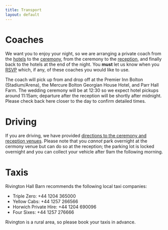 ```yaml
---
title: Transport 
layout: default
---
```


# Coaches
We want you to enjoy your night, so we are arranging a private coach from the [hotels](accommodation.html) to the [ceremony](location.html), from the ceremony to the [reception](location.html), and finally back to the hotels at the end of the night. You **must** let us know when you [RSVP](rsvp.html) which, if any, of these coaches you would like to use. 

The coach will pick up from and drop off at the Premier Inn Bolton (Stadium/Arena), the Mercure Bolton Georgian House Hotel, and Parr Hall Farm. The wedding ceremony will be at 12:30 so we expect hotel pickups around 11:15am; departure after the reception will be shortly after midnight. Please check back here closer to the day to confirm detailed times.

# Driving
If you are driving, we have provided [directions to the ceremony and reception venues](location.html). Please note that you *cannot* park overnight at the cermony venue but can do so at the reception; the parking lot is locked overnight and you can collect your vehicle after 9am the following morning.

# Taxis
Rivington Hall Barn recommends the following local taxi companies:

 * Triple Zero: +44 1204 365000
 * Yellow Cabs: +44 1257 266566
 * Horwich Private Hire: +44 1204 690096
 * Four Sixes: +44 1257 276666

Rivington is a rural area, so please book your taxis in advance.